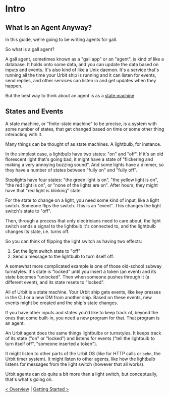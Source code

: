 # Intro

## What Is an Agent Anyway?

In this guide, we're going to be writing agents for gall.

So what is a gall agent?

A gall agent, sometimes known as a "gall app" or an "agent", is kind of like a database.  It holds onto some data, and you can update the data based on inputs and events.  It's also kind of like a Unix daemon.  It's a service that's running all the time your Urbit ship is running and it can listen for events, send replies, and other services can listen in and get updates when they happen.

But the best way to think about an agent is as a [state machine](https://en.wikipedia.org/wiki/Finite-state_machine)

## States and Events

A state machine, or "finite-state machine" to be precise, is a system with some number of states, that get changed based on time or some other thing interacting with it.  

Many things can be thought of as state machines.  A lightbulb, for instance.

In the simplest case, a lightbulb have two states: "on" and "off".  If it's an old florescent light that's going bad, it might have a state of "flickering and making a very annoying buzzing sound".  And some lights have a dimmer, so they have a number of states between "fully on" and "fully off".

Stoplights have four states: "the green light is on", "the yellow light is on", "the red light is on", or "none of the lights are on".  After hours, they might have that "red light is blinking" state.

For the state to change on a light, you need some kind of input, like a light switch.  Someone flips the switch.  This is an "event".  This changes the light switch's state to "off".

Then, through a process that only electricians need to care about, the light switch sends a signal to the lightbulb it's connected to, and the lightbulb changes its state, i.e. turns off.

So you can think of flipping the light switch as having two effects:

1. Set the light switch state to "off"
1. Send a message to the lightbulb to turn itself off.

A somewhat more complicated example is one of those old-school subway turnstyles.  It's state is "locked" until you insert a token (an event) and its state becomes "unlocked".  Then when someone pushes through it (a different event), and its state resets to "locked".

All of Urbit is a state machine.  Your Urbit ship gets events, like key presses in the CLI or a new DM from another ship.  Based on these events, new events might be created and the ship's state changes.

If you have other inputs and states you'd like to keep track of, beyond the ones that come built-in, you need a new program for that.  That program is an agent. 

An Urbit agent does the same things lightbulbs or turnstyles.  It keeps track of its state ("on" or "locked") and listens for events ("tell the lightbulb to turn itself off", "someone inserted a token").

It might listen to other parts of the Urbit OS (like for HTTP calls or `behn`, the Urbit timer system).  It might listen to other agents, like how the lightbulb listens for messages from the light switch (however that all works).

Urbit agents can do quite a bit more than a light switch, but conceptually, that's what's going on.

[&lt; Overview](overview.md) | [Getting Started &gt;](on-init.md)

